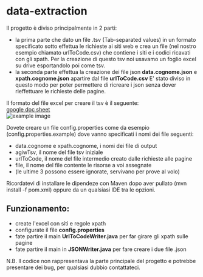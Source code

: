 # data-extraction
Il progetto è diviso principalmente in 2 parti:
- la prima parte che dato un file .tsv (Tab-separated values) in un formato specificato sotto effettua le richieste ai siti web e crea un file (nel nostro esempio chiamato urlToCode.csv) che contiene i siti e i codici ricavati con gli xpath.
Per la creazione di questo tsv noi usavamo un foglio excel su drive esportandolo poi come tsv.
- la seconda parte effettua la creazione dei file json **data.cognome.json** e **xpath.cognome.json** apartire dal file **urlToCode.csv**
E' stato diviso in questo modo per poter permettere di ricreare i json senza dover rieffettuare le richieste delle pagine. 

Il formato del file excel per creare il tsv è il seguente:  
[google doc sheet](https://docs.google.com/spreadsheets/d/17Auedavi5VWnPfuGmY6VP_6a2-MfN7Buj_rwKoqylGQ/pubhtml)  
![example image](http://imgur.com/a/HIBaF)

Dovete creare un file config.properties come da esempio (config.properties.example) dove vanno specificati i nomi dei file seguenti:
- data.cognome e xpath.cognome, i nomi dei file di output
- agiwTsv, il nome del file tsv iniziale
- urlToCode, il nome del file intermedio creato dalle richieste alle pagine
- file, il nome del file contente le risorse a voi assegnate
- (le ultime 3 possono essere ignorate, servivano per prove al volo)

Ricordatevi di installare le dipendeze con Maven dopo aver pullato (mvn install -f pom.xml) oppure da un qualsiasi IDE tra le opzioni.

## Funzionamento:
- create l'excel con siti e regole xpath
- configurate il file **config.properties**
- fate partire il main **UrlToCodeWriter.java** per far girare gli xpath sulle pagine
- fate partire il main in **JSONWriter.java** per fare creare i due file .json

N.B. Il codice non rappresentava la parte principale del progetto e potrebbe presentare dei bug, per qualsiasi dubbio contattateci.